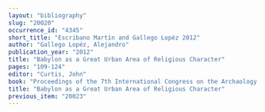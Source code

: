 ```yaml
---
layout: "bibliography"
slug: "20020"
occurrence_id: "4345"
short_title: "Escribano Martín and Gallego Lopéz 2012"
author: "Gallego Lopéz, Alejandro"
publication_year: "2012"
title: "Babylon as a Great Urban Area of Religious Character"
pages: "109-124"
editor: "Curtis, John"
book: "Proceedings of the 7th International Congress on the Archaology of the Ancient Near East. 12 April - 16 April 2010, the British Museum and UCL, London, Volume 1: Mega-cities & Mega-sites. The Archaology of Consumption & Disposal. Landscape, Transport & Communication (Wiesbaden)"
title: "Babylon as a Great Urban Area of Religious Character"
previous_item: "20023"
---
```


